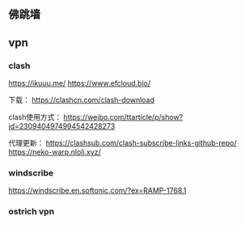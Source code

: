 ## 佛跳墙

## vpn
### clash
https://ikuuu.me/
https://www.efcloud.bio/

下载：
https://clashcn.com/clash-download

clash使用方式：
https://weibo.com/ttarticle/p/show?id=2309404974994542428273

代理更新：
https://clashsub.com/clash-subscribe-links-github-repo/
https://neko-warp.nloli.xyz/


### windscribe
https://windscribe.en.softonic.com/?ex=RAMP-1768.1

### ostrich vpn